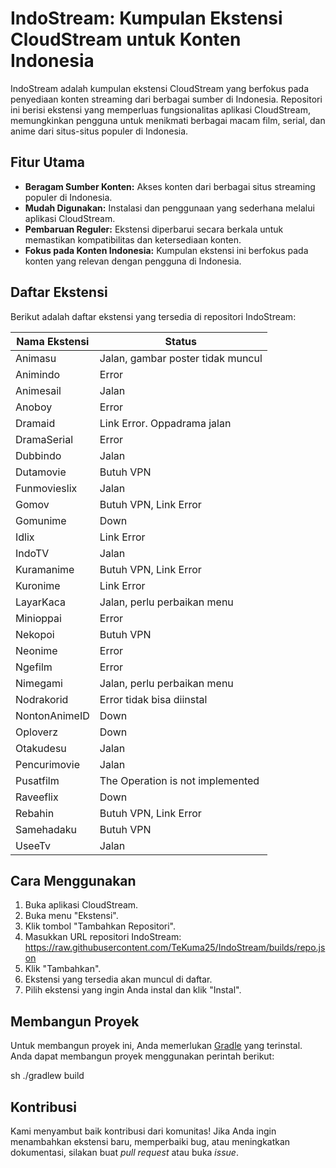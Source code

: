 # IndoStream: Kumpulan Ekstensi CloudStream untuk Konten Indonesia

IndoStream adalah kumpulan ekstensi CloudStream yang berfokus pada penyediaan konten streaming dari berbagai sumber di Indonesia. Repositori ini berisi ekstensi yang memperluas fungsionalitas aplikasi CloudStream, memungkinkan pengguna untuk menikmati berbagai macam film, serial, dan anime dari situs-situs populer di Indonesia.

## Fitur Utama

*   **Beragam Sumber Konten:** Akses konten dari berbagai situs streaming populer di Indonesia.
*   **Mudah Digunakan:** Instalasi dan penggunaan yang sederhana melalui aplikasi CloudStream.
*   **Pembaruan Reguler:** Ekstensi diperbarui secara berkala untuk memastikan kompatibilitas dan ketersediaan konten.
*   **Fokus pada Konten Indonesia:** Kumpulan ekstensi ini berfokus pada konten yang relevan dengan pengguna di Indonesia.

## Daftar Ekstensi

Berikut adalah daftar ekstensi yang tersedia di repositori IndoStream:

| Nama Ekstensi | Status                            |
| ------------- | --------------------------------- |
| Animasu       | Jalan, gambar poster tidak muncul |
| Animindo      | Error                             |
| Animesail     | Jalan                             |
| Anoboy        | Error                             |
| Dramaid       | Link Error. Oppadrama jalan       |
| DramaSerial   | Error                             |
| Dubbindo      | Jalan                             |
| Dutamovie     | Butuh VPN                         |
| Funmovieslix  | Jalan                             |
| Gomov         | Butuh VPN, Link Error             |
| Gomunime      | Down                              |
| Idlix         | Link Error                        |
| IndoTV        | Jalan                             |
| Kuramanime    | Butuh VPN, Link Error             |
| Kuronime      | Link Error                        |
| LayarKaca     | Jalan, perlu perbaikan menu       |
| Minioppai     | Error                             |
| Nekopoi       | Butuh VPN                         |
| Neonime       | Error                             |
| Ngefilm       | Error                             |
| Nimegami      | Jalan, perlu perbaikan menu       |
| Nodrakorid    | Error tidak bisa diinstal         |
| NontonAnimeID | Down                              |
| Oploverz      | Down                              |
| Otakudesu     | Jalan                             |
| Pencurimovie  | Jalan                             |
| Pusatfilm     | The Operation is not implemented  |
| Raveeflix     | Down                              |
| Rebahin       | Butuh VPN, Link Error             |
| Samehadaku    | Butuh VPN                         |
| UseeTv        | Jalan                             |

## Cara Menggunakan

1.  Buka aplikasi CloudStream.
2.  Buka menu "Ekstensi".
3.  Klik tombol "Tambahkan Repositori".
4.  Masukkan URL repositori IndoStream: https://raw.githubusercontent.com/TeKuma25/IndoStream/builds/repo.json
5.  Klik "Tambahkan".
6.  Ekstensi yang tersedia akan muncul di daftar.
7.  Pilih ekstensi yang ingin Anda instal dan klik "Instal".

## Membangun Proyek

Untuk membangun proyek ini, Anda memerlukan [Gradle](https://gradle.org/) yang terinstal. Anda dapat membangun proyek menggunakan perintah berikut:

sh ./gradlew build

## Kontribusi

Kami menyambut baik kontribusi dari komunitas! Jika Anda ingin menambahkan ekstensi baru, memperbaiki bug, atau meningkatkan dokumentasi, silakan buat *pull request* atau buka *issue*.

